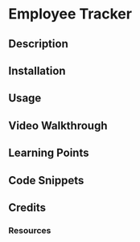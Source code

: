 # Employee Tracker

## Description


## Installation


## Usage


## Video Walkthrough


## Learning Points


## Code Snippets


## Credits


### Resources
